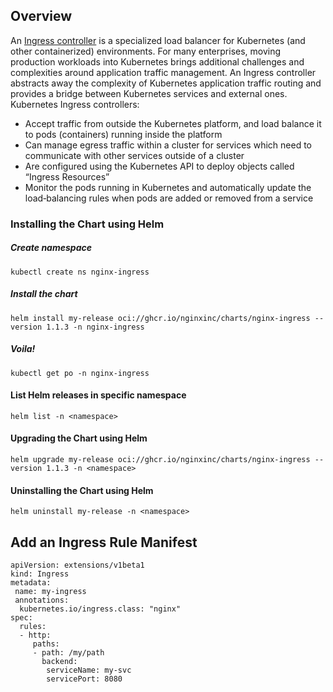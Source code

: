 ## Overview
An [Ingress controller](https://docs.nginx.com/nginx-ingress-controller/installation/installing-nic/installation-with-helm/) is a specialized load balancer for Kubernetes (and other containerized) environments. For many enterprises, moving production workloads into Kubernetes brings additional challenges and complexities around application traffic management. An Ingress controller abstracts away the complexity of Kubernetes application traffic routing and provides a bridge between Kubernetes services and external ones.
Kubernetes Ingress controllers:
- Accept traffic from outside the Kubernetes platform, and load balance it to pods (containers) running inside the platform
- Can manage egress traffic within a cluster for services which need to communicate with other services outside of a cluster
- Are configured using the Kubernetes API to deploy objects called “Ingress Resources”
- Monitor the pods running in Kubernetes and automatically update the load‑balancing rules when pods are added or removed from a service


### Installing the Chart using Helm
##### Create namespace
```
kubectl create ns nginx-ingress
```
##### Install the chart
```
helm install my-release oci://ghcr.io/nginxinc/charts/nginx-ingress --version 1.1.3 -n nginx-ingress
```
##### Voila!
```
kubectl get po -n nginx-ingress
```

#### List Helm releases in specific namespace
```
helm list -n <namespace>
```

#### Upgrading the Chart using Helm
```
helm upgrade my-release oci://ghcr.io/nginxinc/charts/nginx-ingress --version 1.1.3 -n <namespace>
```

#### Uninstalling the Chart using Helm
```
helm uninstall my-release -n <namespace>
```

## Add an Ingress Rule Manifest

```
apiVersion: extensions/v1beta1  
kind: Ingress  
metadata:  
 name: my-ingress  
 annotations:  
  kubernetes.io/ingress.class: "nginx"  
spec:  
  rules:  
  - http:  
     paths:  
     - path: /my/path  
       backend:  
        serviceName: my-svc  
        servicePort: 8080
```

